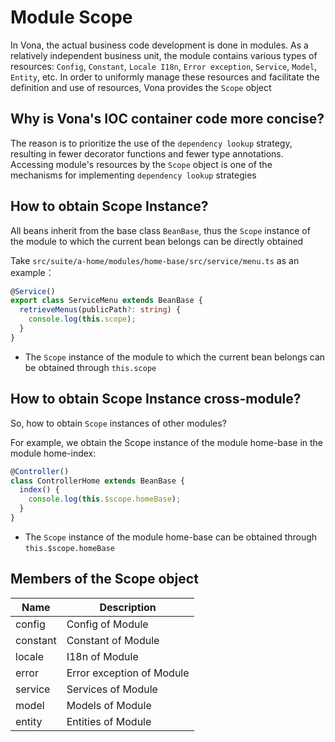 # Module Scope

In Vona, the actual business code development is done in modules. As a relatively independent business unit, the module contains various types of resources: `Config`, `Constant`, `Locale I18n`, `Error exception`, `Service`, `Model`, `Entity`, etc. In order to uniformly manage these resources and facilitate the definition and use of resources, Vona provides the `Scope` object

## Why is Vona's IOC container code more concise?

The reason is to prioritize the use of the `dependency lookup` strategy, resulting in fewer decorator functions and fewer type annotations. Accessing module's resources by the `Scope` object is one of the mechanisms for implementing `dependency lookup` strategies

## How to obtain Scope Instance?

All beans inherit from the base class `BeanBase`, thus the `Scope` instance of the module to which the current bean belongs can be directly obtained

Take `src/suite/a-home/modules/home-base/src/service/menu.ts` as an example：

```typescript
@Service()
export class ServiceMenu extends BeanBase {
  retrieveMenus(publicPath?: string) {
    console.log(this.scope);
  }
}
```

- The `Scope` instance of the module to which the current bean belongs can be obtained through `this.scope`

## How to obtain Scope Instance cross-module?

So, how to obtain `Scope` instances of other modules?

For example, we obtain the Scope instance of the module home-base in the module home-index:

``` typescript
@Controller()
class ControllerHome extends BeanBase {
  index() {
    console.log(this.$scope.homeBase);
  }
}
```

- The `Scope` instance of the module home-base can be obtained through `this.$scope.homeBase`

## Members of the Scope object

| Name     | Description               |
| -------- | ------------------------- |
| config   | Config of Module          |
| constant | Constant of Module        |
| locale   | I18n of Module            |
| error    | Error exception of Module |
| service  | Services of Module     |
| model  | Models of Module     |
| entity  | Entities of Module     |
